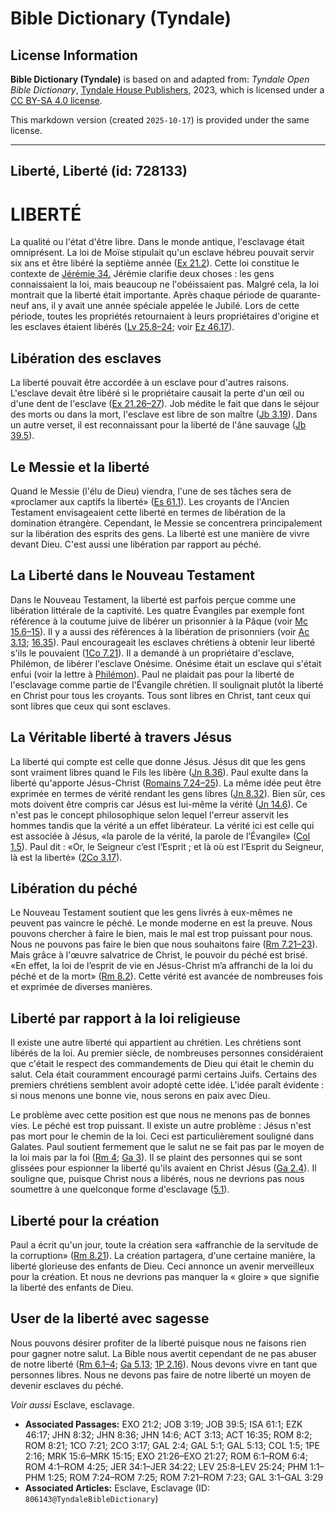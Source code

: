 # Bible Dictionary (Tyndale)

## License Information

**Bible Dictionary (Tyndale)** is based on and adapted from: _Tyndale Open Bible Dictionary_, [Tyndale House Publishers](https://tyndaleopenresources.com/), 2023, which is licensed under a [CC BY-SA 4.0 license](https://creativecommons.org/licenses/by-sa/4.0/legalcode.en).

This markdown version (created `2025-10-17`) is provided under the same license.



--------------------------------

## Liberté, Liberté (id: 728133)

LIBERTÉ
=======

La qualité ou l'état d'être libre. Dans le monde antique, l'esclavage était omniprésent. La loi de Moïse stipulait qu'un esclave hébreu pouvait servir six ans et être libéré la septième année ([Ex 21\.2](https://ref.ly/Exod21:2)). Cette loi constitue le contexte de [Jérémie 34\.](https://ref.ly/Jer34:1-Jer34:22) Jérémie clarifie deux choses : les gens connaissaient la loi, mais beaucoup ne l'obéissaient pas. Malgré cela, la loi montrait que la liberté était importante. Après chaque période de quarante\-neuf ans, il y avait une année spéciale appelée le Jubilé. Lors de cette période, toutes les propriétés retournaient à leurs propriétaires d'origine et les esclaves étaient libérés ([Lv 25\.8–24](https://ref.ly/Lev25:8-Lev25:24); voir [Ez 46\.17](https://ref.ly/Ezek46:17)).

Libération des esclaves
-----------------------

La liberté pouvait être accordée à un esclave pour d'autres raisons. L'esclave devait être libéré si le propriétaire causait la perte d'un œil ou d'une dent de l'esclave ([Ex 21\.26–27](https://ref.ly/Exod21:26-Exod21:27)). Job médite le fait que dans le séjour des morts ou dans la mort, l'esclave est libre de son maître ([Jb 3\.19](https://ref.ly/Job3:19)). Dans un autre verset, il est reconnaissant pour la liberté de l'âne sauvage ([Jb 39\.5](https://ref.ly/Job39:5)).

Le Messie et la liberté
-----------------------

Quand le Messie (l'élu de Dieu) viendra, l'une de ses tâches sera de «proclamer aux captifs la liberté» ([Es 61\.1](https://ref.ly/Isa61:1)). Les croyants de l'Ancien Testament envisageaient cette liberté en termes de libération de la domination étrangère. Cependant, le Messie se concentrera principalement sur la libération des esprits des gens. La liberté est une manière de vivre devant Dieu. C'est aussi une libération par rapport au péché.

La Liberté dans le Nouveau Testament
------------------------------------

Dans le Nouveau Testament, la liberté est parfois perçue comme une libération littérale de la captivité. Les quatre Évangiles par exemple font référence à la coutume juive de libérer un prisonnier à la Pâque (voir [Mc 15\.6–15](https://ref.ly/Mark15:6-Mark15:15)). Il y a aussi des références à la libération de prisonniers (voir [Ac 3\.13](https://ref.ly/Acts3:13); [16\.35](https://ref.ly/Acts16:35)). Paul encourageait les esclaves chrétiens à obtenir leur liberté s'ils le pouvaient ([1Co 7\.21](https://ref.ly/1Cor7:21)). Il a demandé à un propriétaire d'esclave, Philémon, de libérer l'esclave Onésime. Onésime était un esclave qui s'était enfui (voir la lettre à [Philémon](https://ref.ly/Phlm1:1-Phlm1:25)). Paul ne plaidait pas pour la liberté de l'esclavage comme partie de l'Évangile chrétien. Il soulignait plutôt la liberté en Christ pour tous les croyants. Tous sont libres en Christ, tant ceux qui sont libres que ceux qui sont esclaves.

La Véritable liberté à travers Jésus
------------------------------------

La liberté qui compte est celle que donne Jésus. Jésus dit que les gens sont vraiment libres quand le Fils les libère ([Jn 8\.36](https://ref.ly/John8:36)). Paul exulte dans la liberté qu'apporte Jésus\-Christ ([Romains 7\.24–25](https://ref.ly/Rom7:24-Rom7:25)). La même idée peut être exprimée en termes de vérité rendant les gens libres ([Jn 8\.32](https://ref.ly/John8:32)). Bien sûr, ces mots doivent être compris car Jésus est lui\-même la vérité ([Jn 14\.6](https://ref.ly/John14:6)). Ce n'est pas le concept philosophique selon lequel l'erreur asservit les hommes tandis que la vérité a un effet libérateur. La vérité ici est celle qui est associée à Jésus, «la parole de la vérité, la parole de l’Évangile» ([Col 1\.5](https://ref.ly/Col1:5)). Paul dit : «Or, le Seigneur c’est l’Esprit ; et là où est l’Esprit du Seigneur, là est la liberté» ([2Co 3\.17](https://ref.ly/2Cor3:17)).

Libération du péché
-------------------

Le Nouveau Testament soutient que les gens livrés à eux\-mêmes ne peuvent pas vaincre le péché. Le monde moderne en est la preuve. Nous pouvons chercher à faire le bien, mais le mal est trop puissant pour nous. Nous ne pouvons pas faire le bien que nous souhaitons faire ([Rm 7\.21–23](https://ref.ly/Rom7:21-Rom7:23)). Mais grâce à l'œuvre salvatrice de Christ, le pouvoir du péché est brisé. «En effet, la loi de l’esprit de vie en Jésus\-Christ m’a affranchi de la loi du péché et de la mort» ([Rm 8\.2](https://ref.ly/Rom8:2)). Cette vérité est avancée de nombreuses fois et exprimée de diverses manières.

Liberté par rapport à la loi religieuse
---------------------------------------

Il existe une autre liberté qui appartient au chrétien. Les chrétiens sont libérés de la loi. Au premier siècle, de nombreuses personnes considéraient que c'était le respect des commandements de Dieu qui était le chemin du salut. Cela était couramment encouragé parmi certains Juifs. Certains des premiers chrétiens semblent avoir adopté cette idée. L'idée paraît évidente : si nous menons une bonne vie, nous serons en paix avec Dieu.

Le problème avec cette position est que nous ne menons pas de bonnes vies. Le péché est trop puissant. Il existe un autre problème : Jésus n'est pas mort pour le chemin de la loi. Ceci est particulièrement souligné dans Galates. Paul soutient fermement que le salut ne se fait pas par le moyen de la loi mais par la foi ([Rm 4](https://ref.ly/Rom4:1-Rom4:25); [Ga 3](https://ref.ly/Gal3:1-Gal3:29)). Il se plaint des personnes qui se sont glissées pour espionner la liberté qu'ils avaient en Christ Jésus ([Ga 2\.4](https://ref.ly/Gal2:4)). Il souligne que, puisque Christ nous a libérés, nous ne devrions pas nous soumettre à une quelconque forme d'esclavage ([5\.1](https://ref.ly/Gal5:1)).

Liberté pour la création
------------------------

Paul a écrit qu'un jour, toute la création sera «affranchie de la servitude de la corruption» ([Rm 8\.21](https://ref.ly/Rom8:21)). La création partagera, d'une certaine manière, la liberté glorieuse des enfants de Dieu. Ceci annonce un avenir merveilleux pour la création. Et nous ne devrions pas manquer la « gloire » que signifie la liberté des enfants de Dieu.

User de la liberté avec sagesse
-------------------------------

Nous pouvons désirer profiter de la liberté puisque nous ne faisons rien pour gagner notre salut. La Bible nous avertit cependant de ne pas abuser de notre liberté ([Rm 6\.1–4](https://ref.ly/Rom6:1-Rom6:4); [Ga 5\.13](https://ref.ly/Gal5:13); [1P 2\.16](https://ref.ly/1Pet2:16)). Nous devons vivre en tant que personnes libres. Nous ne devons pas faire de notre liberté un moyen de devenir esclaves du péché.

*Voir aussi* Esclave, esclavage.

* **Associated Passages:** EXO 21:2; JOB 3:19; JOB 39:5; ISA 61:1; EZK 46:17; JHN 8:32; JHN 8:36; JHN 14:6; ACT 3:13; ACT 16:35; ROM 8:2; ROM 8:21; 1CO 7:21; 2CO 3:17; GAL 2:4; GAL 5:1; GAL 5:13; COL 1:5; 1PE 2:16; MRK 15:6–MRK 15:15; EXO 21:26–EXO 21:27; ROM 6:1–ROM 6:4; ROM 4:1–ROM 4:25; JER 34:1–JER 34:22; LEV 25:8–LEV 25:24; PHM 1:1–PHM 1:25; ROM 7:24–ROM 7:25; ROM 7:21–ROM 7:23; GAL 3:1–GAL 3:29
* **Associated Articles:** Esclave, Esclavage (ID: `806143@TyndaleBibleDictionary`)


